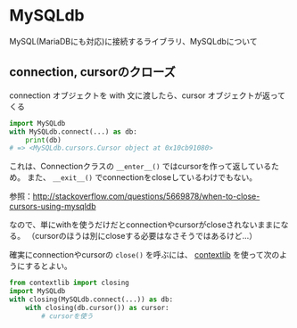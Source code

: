 # MySQLdb

MySQL(MariaDBにも対応)に接続するライブラリ、MySQLdbについて

## connection, cursorのクローズ

connection オブジェクトを with 文に渡したら、cursor オブジェクトが返ってくる

```py
import MySQLdb
with MySQLdb.connect(...) as db:
    print(db)
# => <MySQLdb.cursors.Cursor object at 0x10cb91080>
```

これは、Connectionクラスの `__enter__()` ではcursorを作って返しているため。
また、 `__exit__()` でconnectionをcloseしているわけでもない。

参照：http://stackoverflow.com/questions/5669878/when-to-close-cursors-using-mysqldb

なので、単にwithを使うだけだとconnectionやcursorがcloseされないままになる。
（cursorのほうは別にcloseする必要はなさそうではあるけど…）

確実にconnectionやcursorの `close()` を呼ぶには、 [contextlib](https://docs.python.org/3/library/contextlib.html) を使って次のようにするとよい。

```py
from contextlib import closing
import MySQLdb
with closing(MySQLdb.connect(...)) as db:
    with closing(db.cursor()) as cursor:
        # cursorを使う
```


